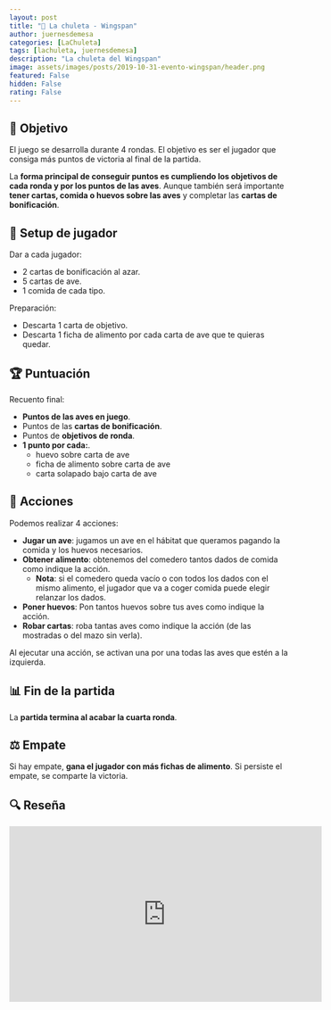 ```yaml
---
layout: post
title: "🥩 La chuleta - Wingspan"
author: juernesdemesa
categories: [LaChuleta]
tags: [lachuleta, juernesdemesa]
description: "La chuleta del Wingspan"
image: assets/images/posts/2019-10-31-evento-wingspan/header.png
featured: False
hidden: False
rating: False
---
```


## 🎯 Objetivo

El juego se desarrolla durante 4 rondas. El objetivo es ser el jugador que consiga más puntos de victoria al final de la partida.

La **forma principal de conseguir puntos es cumpliendo los objetivos de cada ronda y por los puntos de las aves**. Aunque también será importante **tener cartas, comida o huevos sobre las aves** y completar las **cartas de bonificación**.

## 👤 Setup de jugador

Dar a cada jugador:

- 2 cartas de bonificación al azar.
- 5 cartas de ave.
- 1 comida de cada tipo.

Preparación:

- Descarta 1 carta de objetivo.
- Descarta 1 ficha de alimento por cada carta de ave que te quieras quedar.

## 🏆 Puntuación

Recuento final:

- **Puntos de las aves en juego**.
- Puntos de las **cartas de bonificación**.
- Puntos de **objetivos de ronda**.
- **1 punto por cada:**.
  - huevo sobre carta de ave
  - ficha de alimento sobre carta de ave
  - carta solapado bajo carta de ave

## 🎲 Acciones

Podemos realizar 4 acciones:

- **Jugar un ave**: jugamos un ave en el hábitat que queramos pagando la comida y los huevos necesarios.
- **Obtener alimento**: obtenemos del comedero tantos dados de comida como indique la acción.
  - **Nota**: si el comedero queda vacío o con todos los dados con el mismo alimento, el jugador que va a coger comida puede elegir relanzar los dados.
- **Poner huevos**: Pon tantos huevos sobre tus aves como indique la acción.
- **Robar cartas**: roba tantas aves como indique la acción (de las mostradas o del mazo sin verla).

Al ejecutar una acción, se activan una por una todas las aves que estén a la izquierda.

## 📊 Fin de la partida

La **partida termina al acabar la cuarta ronda**.

## ⚖️ Empate

Si hay empate, **gana el jugador con más fichas de alimento**. Si persiste el empate, se comparte la victoria.

## 🔍 Reseña

<iframe width="560" height="315" src="https://www.youtube.com/embed/tHLcJdYUWBM" frameborder="0" allow="accelerometer; autoplay; encrypted-media; gyroscope; picture-in-picture" allowfullscreen></iframe>
